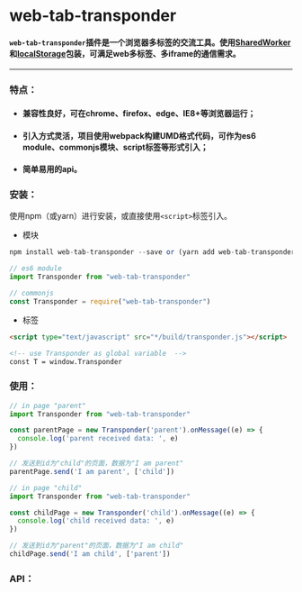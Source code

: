 # web-tab-transponder

#### `web-tab-transponder`插件是一个浏览器多标签的交流工具。使用[SharedWorker](https://developer.mozilla.org/en-US/docs/Web/API/SharedWorker)和[localStorage](https://developer.mozilla.org/en-US/docs/Web/API/Window/localStorage)包装，可满足web多标签、多iframe的通信需求。
-----------------
### 特点：

* #### 兼容性良好，可在chrome、firefox、edge、IE8+等浏览器运行；

* #### 引入方式灵活，项目使用webpack构建UMD格式代码，可作为es6 module、commonjs模块、script标签等形式引入；

* #### 简单易用的api。

### 安装：
使用npm（或yarn）进行安装，或直接使用`<script>`标签引入。

* 模块
```javascript
npm install web-tab-transponder --save or (yarn add web-tab-transponder)

// es6 module
import Transponder from "web-tab-transponder"

// commonjs
const Transponder = require("web-tab-transponder")
```

* 标签

```html
<script type="text/javascript" src="*/build/transponder.js"></script>

<!-- use Transponder as global variable  -->
const T = window.Transponder
```

### 使用：
```javascript
// in page "parent"
import Transponder from "web-tab-transponder"

const parentPage = new Transponder('parent').onMessage((e) => {
  console.log('parent received data: ', e)
})

// 发送到id为"child"的页面，数据为"I am parent"
parentPage.send('I am parent', ['child'])
```
```javascript
// in page "child"
import Transponder from "web-tab-transponder"

const childPage = new Transponder('child').onMessage((e) => {
  console.log('child received data: ', e)
})

// 发送到id为"parent"的页面，数据为"I am child"
childPage.send('I am child', ['parent'])
```

### API：